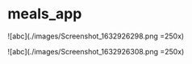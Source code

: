 # meals_app

![abc](./images/Screenshot_1632926298.png =250x)

![abc](./images/Screenshot_1632926308.png =250x)
